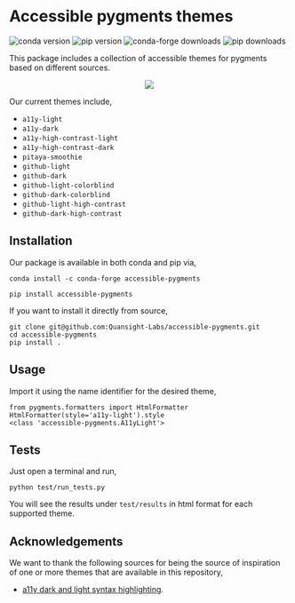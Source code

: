 # Accessible pygments themes

![conda version](https://img.shields.io/conda/vn/conda-forge/accessible-pygments?color=e27e8c&style=for-the-badge)  ![pip version](https://img.shields.io/pypi/v/accessible-pygments?color=63a6c8&style=for-the-badge)  ![conda-forge downloads](https://img.shields.io/conda/dn/conda-forge/accessible-pygments?label=conda-forge%20downloads&style=for-the-badge)  ![pip downloads](https://img.shields.io/pypi/dm/accessible-pygments?color=%23acc00d&label=PyPI%20downloads&style=for-the-badge)

This package includes a collection of accessible themes for pygments based on different sources.

<p align="center">
  <img src="./themes.gif">
</p>

Our current themes include,

- `a11y-light`
- `a11y-dark`
- `a11y-high-contrast-light`
- `a11y-high-contrast-dark`
- `pitaya-smoothie`
- `github-light`
- `github-dark`
- `github-light-colorblind`
- `github-dark-colorblind`
- `github-light-high-contrast`
- `github-dark-high-contrast`

## Installation

Our package is available in both conda and pip via,

```
conda install -c conda-forge accessible-pygments
```

```
pip install accessible-pygments
```

If you want to install it directly from source,

```
git clone git@github.com:Quansight-Labs/accessible-pygments.git
cd accessible-pygments
pip install .
```

## Usage

Import it using the name identifier for the desired theme,

```
from pygments.formatters import HtmlFormatter
HtmlFormatter(style='a11y-light').style
<class 'accessible-pygments.A11yLight'>
```

## Tests

Just open a terminal and run,

```
python test/run_tests.py
```

You will see the results under `test/results` in html format for each supported theme.


## Acknowledgements

We want to thank the following sources for being the source of inspiration of one or more themes that are available in this repository,

- [a11y dark and light syntax highlighting](https://github.com/ericwbailey/a11y-syntax-highlighting).
